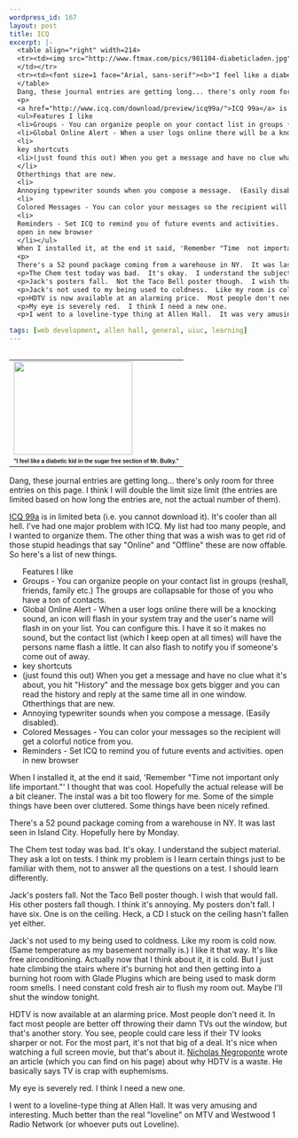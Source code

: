 ```yaml
--- 
wordpress_id: 167
layout: post
title: ICQ
excerpt: |-
  <table align="right" width=214>
  <tr><td><img src="http://www.ftmax.com/pics/981104-diabeticladen.jpg" height="168" width="214">
  </td></tr>
  <tr><td><font size=1 face="Arial, sans-serif"><b>"I feel like a diabetic kid in the sugar free section of Mr. Bulky."</b></font></td></tr>
  </table>
  Dang, these journal entries are getting long... there's only room for three entries on this page.  I think I will double the limit size limit (the entries are limited based on how long the entries are, not the actual number of them).
  <p>
  <a href="http://www.icq.com/download/preview/icq99a/">ICQ 99a</a> is in limited beta (i.e. you cannot download it).  It's cooler than all hell.  I've had one major problem with ICQ. My list had too many people, and I wanted to organize them.  The other thing that was a wish was to get rid of those stupid headings that say "Online" and "Offline" these are now offable.  So here's a list of new things.
  <ul>Features I like
  <li>Groups - You can organize people on your contact list in groups (reshall, friends, family etc.)  The groups are collapsable for those of you who have a ton of contacts.
  <li>Global Online Alert - When a user logs online there will be a knocking sound, an icon will flash in your system tray and the user's name will flash in on your list.  You can configure this.  I have it so it makes no sound, but the contact list (which I keep open at all times) will have the persons name flash a little.  It can also flash to notify you if someone's come out of away.
  <li>
  key shortcuts
  <li>(just found this out) When you get a message and have no clue what it's about, you hit "History" and the message box gets bigger and you can read the history and reply at the same time all in one window.
  </li>
  Otherthings that are new.
  <li>
  Annoying typewriter sounds when you compose a message.  (Easily disabled).
  <li>
  Colored Messages - You can color your messages so the recipient will get a colorful notice from you. 
  <li>
  Reminders - Set ICQ to remind you of future events and activities.
  open in new browser
  </li></ul>
  When I installed it, at the end it said, 'Remember "Time  not important only life important."'  I thought that was cool.  Hopefully the actual release will be a bit cleaner.  The instal was a bit too flowery for me.  Some of the simple things have been over cluttered.  Some things have been nicely refined.
  <p>
  There's a 52 pound package coming from a warehouse in NY.  It was last seen in Island City.  Hopefully here by Monday.
  <p>The Chem test today was bad.  It's okay.  I understand the subject material.  They ask a lot on tests.  I think my problem is I learn certain things just to be familiar with them, not to answer all the questions on a test.  I should learn differently.
  <p>Jack's posters fall.  Not the Taco Bell poster though.  I wish that would fall.  His other posters fall though.  I think it's annoying.  My posters don't fall.  I have six.  One is on the ceiling.  Heck, a CD I stuck on the ceiling hasn't fallen yet either.
  <p>Jack's not used to my being used to coldness.  Like my room is cold now.  (Same temperature as my basement normally is.)  I like it that way.  It's like free airconditioning.  Actually now that I think about it, it is cold.  But I just hate climbing the stairs where it's burning hot and then getting into a burning hot room with Glade Plugins which are being used to mask dorm room smells.  I need constant cold fresh air to flush my room out.  Maybe I'll shut the window tonight.
  <p>HDTV is now available at an alarming price.  Most people don't need it.  In fact most people are better off throwing their damn TVs out the window, but that's another story.  You see, people could care less if their TV looks sharper or not.  For the most part, it's not that big of a deal.  It's nice when watching a full screen movie, but that's about it.  <a href="http://www.media.mit.edu/~nicholas/">Nicholas Negroponte</a> wrote an article (which you can find on his page) about why HDTV is a waste.  He basically says TV is crap with euphemisms.
  <p>My eye is severely red.  I think I need a new one.
  <p>I went to a loveline-type thing at Allen Hall.  It was very amusing and interesting.  Much better than the real "loveline" on MTV and Westwood 1 Radio Network (or whoever puts out Loveline).

tags: [web development, allen hall, general, uiuc, learning]
---
```


<table align="right" width=214>
<tr><td><img src="http://www.ftmax.com/pics/981104-diabeticladen.jpg" height="168" width="214">
</td></tr>
<tr><td><font size=1 face="Arial, sans-serif"><b>"I feel like a diabetic kid in the sugar free section of Mr. Bulky."</b></font></td></tr>
</table>
Dang, these journal entries are getting long... there's only room for three entries on this page.  I think I will double the limit size limit (the entries are limited based on how long the entries are, not the actual number of them).
<p>
<a href="http://www.icq.com/download/preview/icq99a/">ICQ 99a</a> is in limited beta (i.e. you cannot download it).  It's cooler than all hell.  I've had one major problem with ICQ. My list had too many people, and I wanted to organize them.  The other thing that was a wish was to get rid of those stupid headings that say "Online" and "Offline" these are now offable.  So here's a list of new things.
<ul>Features I like
<li>Groups - You can organize people on your contact list in groups (reshall, friends, family etc.)  The groups are collapsable for those of you who have a ton of contacts.
<li>Global Online Alert - When a user logs online there will be a knocking sound, an icon will flash in your system tray and the user's name will flash in on your list.  You can configure this.  I have it so it makes no sound, but the contact list (which I keep open at all times) will have the persons name flash a little.  It can also flash to notify you if someone's come out of away.
<li>
key shortcuts
<li>(just found this out) When you get a message and have no clue what it's about, you hit "History" and the message box gets bigger and you can read the history and reply at the same time all in one window.
</li>
Otherthings that are new.
<li>
Annoying typewriter sounds when you compose a message.  (Easily disabled).
<li>
Colored Messages - You can color your messages so the recipient will get a colorful notice from you. 
<li>
Reminders - Set ICQ to remind you of future events and activities.
open in new browser
</li></ul>
When I installed it, at the end it said, 'Remember "Time  not important only life important."'  I thought that was cool.  Hopefully the actual release will be a bit cleaner.  The instal was a bit too flowery for me.  Some of the simple things have been over cluttered.  Some things have been nicely refined.
<p>
There's a 52 pound package coming from a warehouse in NY.  It was last seen in Island City.  Hopefully here by Monday.
<p>The Chem test today was bad.  It's okay.  I understand the subject material.  They ask a lot on tests.  I think my problem is I learn certain things just to be familiar with them, not to answer all the questions on a test.  I should learn differently.
<p>Jack's posters fall.  Not the Taco Bell poster though.  I wish that would fall.  His other posters fall though.  I think it's annoying.  My posters don't fall.  I have six.  One is on the ceiling.  Heck, a CD I stuck on the ceiling hasn't fallen yet either.
<p>Jack's not used to my being used to coldness.  Like my room is cold now.  (Same temperature as my basement normally is.)  I like it that way.  It's like free airconditioning.  Actually now that I think about it, it is cold.  But I just hate climbing the stairs where it's burning hot and then getting into a burning hot room with Glade Plugins which are being used to mask dorm room smells.  I need constant cold fresh air to flush my room out.  Maybe I'll shut the window tonight.
<p>HDTV is now available at an alarming price.  Most people don't need it.  In fact most people are better off throwing their damn TVs out the window, but that's another story.  You see, people could care less if their TV looks sharper or not.  For the most part, it's not that big of a deal.  It's nice when watching a full screen movie, but that's about it.  <a href="http://www.media.mit.edu/~nicholas/">Nicholas Negroponte</a> wrote an article (which you can find on his page) about why HDTV is a waste.  He basically says TV is crap with euphemisms.
<p>My eye is severely red.  I think I need a new one.
<p>I went to a loveline-type thing at Allen Hall.  It was very amusing and interesting.  Much better than the real "loveline" on MTV and Westwood 1 Radio Network (or whoever puts out Loveline).
